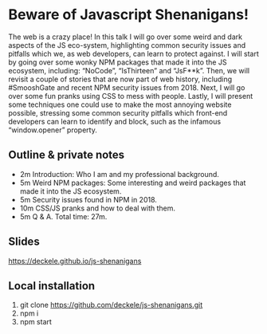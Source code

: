 # Beware of Javascript Shenanigans!
The web is a crazy place! In this talk I will go over some weird and dark aspects of the JS eco-system, highlighting common security issues and pitfalls which we, as web developers, can learn to protect against. I will start by going over some wonky NPM packages that made it into the JS ecosystem, including: “NoCode”, “IsThirteen” and “JsF**k”. Then, we will revisit a couple of stories that are now part of web history, including #SmooshGate and recent NPM security issues from 2018. Next, I will go over some fun pranks using CSS to mess with people. Lastly, I will present some techniques one could use to make the most annoying website possible, stressing some common security pitfalls which front-end developers can learn to identify and block, such as the infamous “window.opener” property.

## Outline & private notes
*	2m Introduction: Who I am and my professional background.
*	5m Weird NPM packages: Some interesting and weird packages that made it into the JS ecosystem.
*	5m Security issues found in NPM in 2018.
*	10m CSS/JS pranks and how to deal with them.
*	5m Q & A.
Total time: 27m.

## Slides
https://deckele.github.io/js-shenanigans

## Local installation
1.	git clone https://github.com/deckele/js-shenanigans.git
2.	npm i
3.	npm start